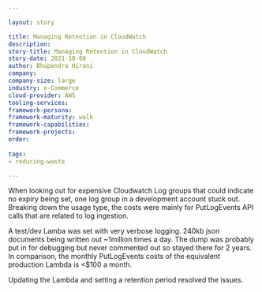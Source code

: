 ```yaml
---

layout: story

title: Managing Retention in CloudWatch
description:
story-title: Managing Retention in CloudWatch
story-date: 2021-10-08
author: Bhupendra Hirani
company: 
company-size: large
industry: e-Commerce
cloud-provider: AWS
tooling-services:
framework-persona:
framework-maturity: walk
framework-capabilities:
framework-projects:
order:
 
tags:
- reducing-waste

---
```


When looking out for expensive Cloudwatch Log groups that could indicate no expiry being set, one log group in a development account stuck out. Breaking down the usage type, the costs were mainly for PutLogEvents API calls that are related to log ingestion. 

A test/dev Lamba was set with very verbose logging. 240kb json documents being written out ~1million times a day. The dump was probably put in for debugging but never commented out so stayed there for 2 years. In comparison, the monthly PutLogEvents costs of the equivalent production Lambda is <$100 a month. 

Updating the Lambda and setting a retention period resolved the issues.